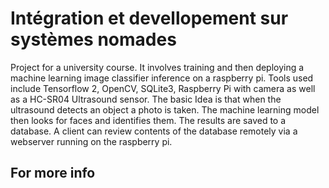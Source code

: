 # Intégration et devellopement sur systèmes nomades

Project for a university course. It involves training and then deploying a machine learning image classifier inference on a raspberry pi. Tools used include Tensorflow 2, OpenCV, SQLite3, Raspberry Pi with camera as well as a HC-SR04 Ultrasound sensor. The basic Idea is that when the ultrasound detects an object a photo is taken. The machine learning model then looks for faces and identifies them. The results are saved to a database. A client can review contents of the database remotely via a webserver running on the raspberry pi.

## For more info
[link 1]: https://github.com/GonzoDMX/System_Nomads/blob/main/2022-01-01_Presentation.pdf "Check out my presentation"
[link 2]: https://github.com/GonzoDMX/System_Nomads/blob/main/2022-01-01_Embedded_Facial_Detection_and_Identification.pdf "and the paper I wrote"

